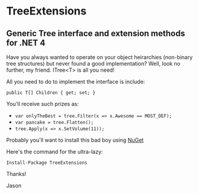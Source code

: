 TreeExtensions
==============

Generic Tree interface and extension methods for .NET 4
-------------------------------------------------------

Have you always wanted to operate on your object heirarchies 
(non-binary tree structures) but never found a good implementation?
Well, look no further, my friend. ITree&lt;T&gt; is all you need!

All you need to do to implement the interface is include:

`public T[] Children { get; set; }`

You'll receive such prizes as:

* `var onlyTheBest = tree.Filter(x => x.Awesome == MOST_DEF);`
* `var pancake = tree.Flatten();`
* `tree.Apply(x => x.SetVolume(11));`

Probably you'll want to install this bad boy using [NuGet](http://nuget.org/packages/TreeExtensions)

Here's the command for the ultra-lazy:

`Install-Package TreeExtensions`

Thanks!

Jason
